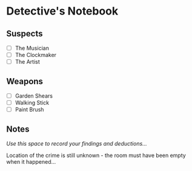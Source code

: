 # Detective's Notebook

## Suspects
- [ ] The Musician
- [ ] The Clockmaker
- [ ] The Artist

## Weapons
- [ ] Garden Shears
- [ ] Walking Stick
- [ ] Paint Brush

## Notes
*Use this space to record your findings and deductions...*

Location of the crime is still unknown - the room must have been empty when it happened...
